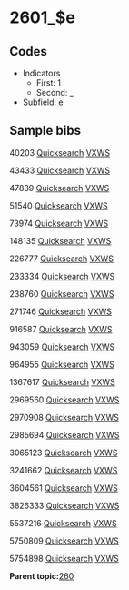 # 2601\_$e

## Codes

-   Indicators
    -   First: 1
    -   Second: \_
-   Subfield: e

## Sample bibs

40203 [Quicksearch](https://search.library.yale.edu/catalog/40203) [VXWS](http://prodorbis.library.yale.edu:7014/vxws/GetHoldingsService?bibId=40203)

43433 [Quicksearch](https://search.library.yale.edu/catalog/43433) [VXWS](http://prodorbis.library.yale.edu:7014/vxws/GetHoldingsService?bibId=43433)

47839 [Quicksearch](https://search.library.yale.edu/catalog/47839) [VXWS](http://prodorbis.library.yale.edu:7014/vxws/GetHoldingsService?bibId=47839)

51540 [Quicksearch](https://search.library.yale.edu/catalog/51540) [VXWS](http://prodorbis.library.yale.edu:7014/vxws/GetHoldingsService?bibId=51540)

73974 [Quicksearch](https://search.library.yale.edu/catalog/73974) [VXWS](http://prodorbis.library.yale.edu:7014/vxws/GetHoldingsService?bibId=73974)

148135 [Quicksearch](https://search.library.yale.edu/catalog/148135) [VXWS](http://prodorbis.library.yale.edu:7014/vxws/GetHoldingsService?bibId=148135)

226777 [Quicksearch](https://search.library.yale.edu/catalog/226777) [VXWS](http://prodorbis.library.yale.edu:7014/vxws/GetHoldingsService?bibId=226777)

233334 [Quicksearch](https://search.library.yale.edu/catalog/233334) [VXWS](http://prodorbis.library.yale.edu:7014/vxws/GetHoldingsService?bibId=233334)

238760 [Quicksearch](https://search.library.yale.edu/catalog/238760) [VXWS](http://prodorbis.library.yale.edu:7014/vxws/GetHoldingsService?bibId=238760)

271746 [Quicksearch](https://search.library.yale.edu/catalog/271746) [VXWS](http://prodorbis.library.yale.edu:7014/vxws/GetHoldingsService?bibId=271746)

916587 [Quicksearch](https://search.library.yale.edu/catalog/916587) [VXWS](http://prodorbis.library.yale.edu:7014/vxws/GetHoldingsService?bibId=916587)

943059 [Quicksearch](https://search.library.yale.edu/catalog/943059) [VXWS](http://prodorbis.library.yale.edu:7014/vxws/GetHoldingsService?bibId=943059)

964955 [Quicksearch](https://search.library.yale.edu/catalog/964955) [VXWS](http://prodorbis.library.yale.edu:7014/vxws/GetHoldingsService?bibId=964955)

1367617 [Quicksearch](https://search.library.yale.edu/catalog/1367617) [VXWS](http://prodorbis.library.yale.edu:7014/vxws/GetHoldingsService?bibId=1367617)

2969560 [Quicksearch](https://search.library.yale.edu/catalog/2969560) [VXWS](http://prodorbis.library.yale.edu:7014/vxws/GetHoldingsService?bibId=2969560)

2970908 [Quicksearch](https://search.library.yale.edu/catalog/2970908) [VXWS](http://prodorbis.library.yale.edu:7014/vxws/GetHoldingsService?bibId=2970908)

2985694 [Quicksearch](https://search.library.yale.edu/catalog/2985694) [VXWS](http://prodorbis.library.yale.edu:7014/vxws/GetHoldingsService?bibId=2985694)

3065123 [Quicksearch](https://search.library.yale.edu/catalog/3065123) [VXWS](http://prodorbis.library.yale.edu:7014/vxws/GetHoldingsService?bibId=3065123)

3241662 [Quicksearch](https://search.library.yale.edu/catalog/3241662) [VXWS](http://prodorbis.library.yale.edu:7014/vxws/GetHoldingsService?bibId=3241662)

3604561 [Quicksearch](https://search.library.yale.edu/catalog/3604561) [VXWS](http://prodorbis.library.yale.edu:7014/vxws/GetHoldingsService?bibId=3604561)

3826333 [Quicksearch](https://search.library.yale.edu/catalog/3826333) [VXWS](http://prodorbis.library.yale.edu:7014/vxws/GetHoldingsService?bibId=3826333)

5537216 [Quicksearch](https://search.library.yale.edu/catalog/5537216) [VXWS](http://prodorbis.library.yale.edu:7014/vxws/GetHoldingsService?bibId=5537216)

5750809 [Quicksearch](https://search.library.yale.edu/catalog/5750809) [VXWS](http://prodorbis.library.yale.edu:7014/vxws/GetHoldingsService?bibId=5750809)

5754898 [Quicksearch](https://search.library.yale.edu/catalog/5754898) [VXWS](http://prodorbis.library.yale.edu:7014/vxws/GetHoldingsService?bibId=5754898)

**Parent topic:**[260](../../tags/260/260.md)


